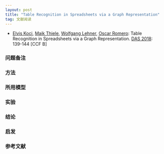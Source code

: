 ```yaml
---
layout: post
title: "Table Recognition in Spreadsheets via a Graph Representation"
tag: 文献阅读
---
```




- [Elvis Koci](https://dblp.uni-trier.de/pers/hd/k/Koci:Elvis), [Maik Thiele](https://dblp.uni-trier.de/pers/hd/t/Thiele:Maik), [Wolfgang Lehner](https://dblp.uni-trier.de/pers/hd/l/Lehner:Wolfgang), [Oscar Romero](https://dblp.uni-trier.de/pers/hd/r/Romero_0001:Oscar):
  Table Recognition in Spreadsheets via a Graph Representation. [DAS 2018](https://dblp.uni-trier.de/db/conf/das/das2018.html#KociTL018): 139-144 [CCF B]

### 问题备注





### 方法







### 所用模型





### 实验





### 结论





### 启发





### 参考文献








